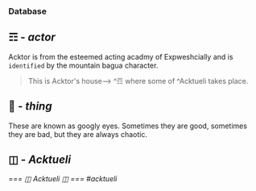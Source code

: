 ### Database

## ☶ - _actor_
Acktor is from the esteemed acting acadmy of Expweshcially and is `identified` by the mountain bagua character.
> This is Acktor's house--> ^☶ where some of ^Acktueli takes place.

## 👀 - _thing_
These are known as googly eyes.  Sometimes they are good, sometimes they are bad, but they are always chaotic.

## ◫ - _Acktueli_
*=== ◫ Acktueli ◫ ===*
_#acktueli_